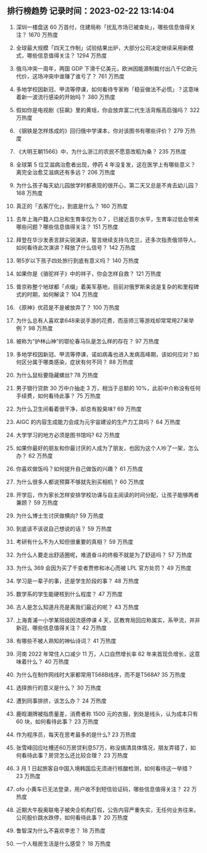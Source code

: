 
## 排行榜趋势 记录时间：2023-02-22 13:14:04
  
  1. 深圳一楼盘送 60 万首付，住建局称「扰乱市场已被查处」，哪些信息值得关注？ 1670 万热度
    
  2. 全球最大规模「四天工作制」试验结果出炉，大部分公司决定继续采用新模式，哪些信息值得关注？ 1294 万热度
    
  3. 俄乌冲突一周年，两国 GDP 下滑千亿美元，欧洲因能源制裁付出八千亿欧元代价，这场冲突中谁赚了谁亏了？ 761 万热度
    
  4. 多地学校因新冠、甲流等停课，如何看待专家称「稳妥做法不必慌」？这意味着新一波流行感染的开始吗？ 380 万热度
    
  5. 假如你是电视剧《狂飙》里的黄瑶，你会放弃富二代生活背叛高启强吗？ 322 万热度
    
  6. 《钢铁是怎样炼成的》回归俄中学课本，你对该图书有哪些评价？ 279 万热度
    
  7. 《大明王朝1566》中，为什么浙江的农民不愿意改稻为桑？ 235 万热度
    
  8. 全球第 5 位艾滋病治愈者出现，停药 4 年没复发，这在医学上有哪些意义？离完全治愈艾滋病还有多远？ 206 万热度
    
  9. 为什么孩子每天幼儿园放学时都表现的很开心，第二天又总是不肯去幼儿园？ 168 万热度
    
  10. 真正的「去客厅化」，到底是什么？ 160 万热度
    
  11. 去年上海户籍人口总和生育率仅为 0.7 ，已接近首尔水平，生育率过低会带来哪些问题？哪些信息值得关注？ 151 万热度
    
  12. 拜登在华沙发表言辞尖锐演讲，誓言继续支持乌克兰，还多次指责俄领导人，如何看待此次演讲？释放了什么信号？ 142 万热度
    
  13. 带5岁以下孩子四处旅行到底有意义吗？ 140 万热度
    
  14. 如果你是《骆驼祥子》中的祥子，你会怎样自救？ 121 万热度
    
  15. 普京称整个地球都「点缀」着美军基地，目前对俄罗斯来说是复杂的和里程碑式的时期，如何解读？ 104 万热度
    
  16. 《原神》优菈是不是被放弃了？ 100 万热度
    
  17. 为什么总有人喜欢拿648来说手游的花费，而巫师三等游戏却常常用27来举例？ 98 万热度
    
  18. 被称为“护林山神”的鄂伦春马队是怎么样的存在？ 97 万热度
    
  19. 多地学校因新冠、甲流等停课，诺如病毒也进入发病高峰期，该如何应对？如何区分属于哪类感染，症状有何不同？ 88 万热度
    
  20. 为什么鼠标要隐藏螺丝? 78 万热度
    
  21. 男子银行贷款 30 万中介抽走 3 万，相当于总额的 10%，此前中介称没有任何手续费，如何看待此事？ 75 万热度
    
  22. 为什么卫生间看着很干净，却总有股臭味? 69 万热度
    
  23. AIGC 的内容生成能力会成为元宇宙建设的生产力工具吗？ 64 万热度
    
  24. 大学学习的地方必须是图书馆吗? 62 万热度
    
  25. 如果你最好的朋友和你最讨厌的人成为了朋友，也因为这个人吵了一架，怎么办？ 62 万热度
    
  26. 你喜欢做饭吗？如何提升自己做饭的兴趣？ 61 万热度
    
  27. 为什么很多人都说预算不够就先别买相机？ 60 万热度
    
  28. 开学后，作为家长怎样安排学校功课与自主阅读的时间分配，让孩子能够两者兼顾？ 59 万热度
    
  29. 为什么博士生讨厌做横向? 59 万热度
    
  30. 到底该不该说自己想说的话？ 59 万热度
    
  31. 考研有什么不为人知但很重要的真相？ 59 万热度
    
  32. 为什么人要走出舒适圈呢，难道奋斗的终极不就是为了舒适吗？ 57 万热度
    
  33. 为什么 369 会因为买了千变者贾修和冰心而被 LPL 官方处罚？ 49 万热度
    
  34. 学习是一辈子的事，还是学生阶段的事？ 48 万热度
    
  35. 数学系的学生能硬核到什么程度？ 47 万热度
    
  36. 古人是怎么知道月亮是离我们最近的呢？ 43 万热度
    
  37. 上海青浦一小学某班级因流感停课 4 天，区教育局回应称属实，系甲流，并非新冠，哪些信息值得关注？ 42 万热度
    
  38. 有哪些不被人熟知的神仙诗词？ 41 万热度
    
  39. 河南 2022 年常住人口减少 11 万，人口自然增长率 62 年来首现负增长，这意味着什么？ 40 万热度
    
  40. 为什么在制作网线时大家都常用T568B线序，而不是T568A? 35 万热度
    
  41. 选择旅行的意义是什么？ 30 万热度
    
  42. 遭到同事排挤，该怎么办？ 24 万热度
    
  43. 鹿晗潮牌被指质量差，消费者称 1500 元的衣服，到处是线头，认为成本只有 60 块，如何看待此事？ 23 万热度
    
  44. 作为程序员，每天在思考最多的是什么? 23 万热度
    
  45. 张雪峰回应吐槽还60万房贷利息57万，称没搞清具体情况，朋友弄错了，如何看待此事？房贷怎么还比较合理？ 23 万热度
    
  46. 3 月 1 日起旅客自中国入境韩国后无须进行核酸检测，如何看待这一举措？ 23 万热度
    
  47. ofo 小黄车已无法登录，用户收不到短信验证码，哪些信息值得关注？ 22 万热度
    
  48. 近期大牛股奥联电子被央企机构打假，公告内容严重失实，无任何业务往来，公司股价跳水跌停，如何看待此事？ 20 万热度
    
  49. 鲁智深为什么不喜欢李忠？ 18 万热度
    
  50. 一个人租房生活是什么感受？ 18 万热度
    